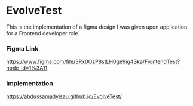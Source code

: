 # EvolveTest

This is the implementation of a figma design I was given upon application for a Frontend developer role.

### Figma Link 
https://www.figma.com/file/3Rx0OzP8stLH0ge9ig4Ska/FrontendTest?node-id=1%3A11

### Implementation
 https://abdussamadyisau.github.io/EvolveTest/
